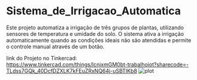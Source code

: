 # Sistema_de_Irrigacao_Automatica
Este projeto automatiza a irrigação de três grupos de plantas, utilizando sensores de temperatura e umidade do solo. O sistema ativa a irrigação automaticamente quando as condições ideais não são atendidas e permite o controle manual através de um botão.

link do Projeto no Tinkercad: https://www.tinkercad.com/things/lcnjxmGM0bt-trabalhoiot?sharecode=-TLdss7GQk_40DcfDZXLK7kFEuZRxNQ64j-uSBTIKb8
![plot](./imagens/Trabalho_IOT.png)
